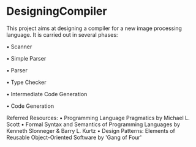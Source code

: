 # DesigningCompiler
This project aims at designing a compiler for a new image processing language. It is carried out in several phases:

•	Scanner

•	Simple Parser

•	Parser

•	Type Checker

•	Intermediate Code Generation

•	Code Generation

 Referred Resources:
•	Programming Language Pragmatics by Michael L. Scott
•	Formal Syntax and Semantics of Programming Languages by  Kenneth Slonneger &  Barry L. Kurtz 
•	Design Patterns: Elements of Reusable Object-Oriented Software by 'Gang of Four'
